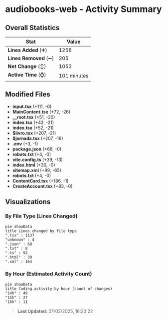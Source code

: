 # audiobooks-web - Activity Summary 

## Overall Statistics

| Stat                   | Value                                                             |
| ---------------------- | ----------------------------------------------------------------- |
| **Lines Added** (➕)   | 1258                                          |
| **Lines Removed** (➖) | 205                                        |
| **Net Change** (↕)    | 1053                |
| **Active Time** (⌚)   | 101 minutes |


## Modified Files
- **input.tsx** (+111, -0)
- **MainContent.tsx** (+72, -26)
- **__root.tsx** (+51, -20)
- **index.tsx** (+42, -21)
- **index.tsx** (+52, -21)
- **$livro.tsx** (+207, -21)
- **$jornada.tsx** (+207, -16)
- **.env** (+3, -1)
- **package.json** (+68, -0)
- **robots.txt** (+4, -0)
- **vite.config.ts** (+39, -13)
- **index.html** (+30, -0)
- **sitemap.xml** (+99, -65)
- **robots.txt** (+4, -0)
- **ContentCard.tsx** (+186, -1)
- **CreateAccount.tsx** (+83, -0)

## Visualizations

### By File Type (Lines Changed)

```mermaid
pie showData
title Lines changed by file type
".tsx" : 1137
"unknown" : 4
".json" : 68
".txt" : 8
".ts" : 52
".html" : 30
".xml" : 164
```

### By Hour (Estimated Activity Count)

```mermaid
pie showData
title Coding activity by hour (count of changes)
"14h" : 49
"15h" : 27
"16h" : 11
```


> **Last Updated:** 27/02/2025, 16:23:22